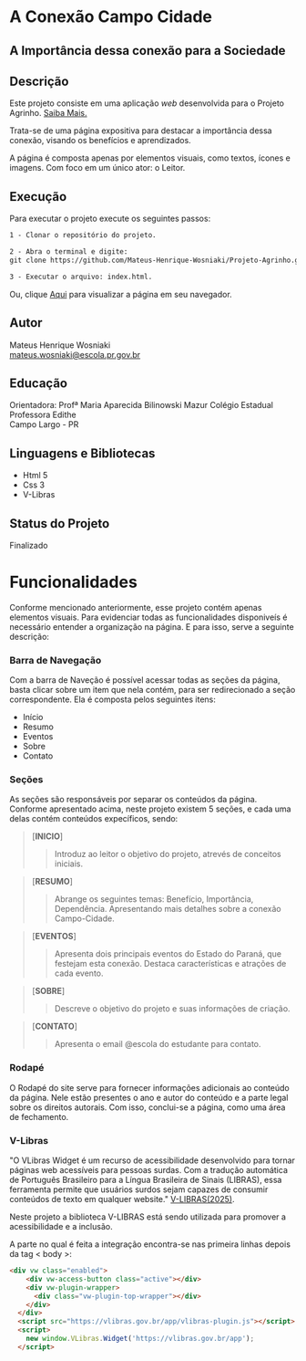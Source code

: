 # A Conexão Campo Cidade

## A Importância dessa conexão para a Sociedade


## Descrição
Este projeto consiste em uma aplicação *web* desenvolvida para o Projeto Agrinho. [Saiba Mais.](https://www.sistemafaep.org.br/agrinho/)


Trata-se de uma página expositiva para destacar a importância dessa conexão, visando os benefícios e aprendizados.

A página é composta apenas por elementos visuais, como textos, ícones e imagens. Com foco em um único ator: o Leitor.


## Execução
Para executar o projeto execute os seguintes passos:  

~~~html
1 - Clonar o repositório do projeto.
~~~
~~~html
2 - Abra o terminal e digite: 
git clone https://github.com/Mateus-Henrique-Wosniaki/Projeto-Agrinho.git
~~~
~~~html
3 - Executar o arquivo: index.html.
~~~


Ou, clique [Aqui](https://agrinho-liard-zeta.vercel.app/) para visualizar a página em seu navegador.


## Autor
Mateus Henrique Wosniaki  
mateus.wosniaki@escola.pr.gov.br  


## Educação
Orientadora: Profª Maria Aparecida Bilinowski Mazur
Colégio Estadual Professora Edithe  
Campo Largo - PR


## Linguagens e Bibliotecas
- Html 5
- Css 3
- V-Libras


## Status do Projeto
Finalizado


# Funcionalidades

Conforme mencionado anteriormente, esse projeto contém apenas elementos visuais. Para evidenciar todas as funcionalidades disponiveís é necessário entender a organização na página. E para isso, serve a seguinte descrição:

### Barra de Navegação

Com a barra de Naveção é possível acessar todas as seções da página, basta clicar sobre um item que nela contém, para ser redirecionado a seção correspondente. Ela é composta pelos seguintes itens:

- Início
- Resumo
- Eventos
- Sobre
- Contato

### Seções

As seções são responsáveis por separar os conteúdos da página. Conforme apresentado acima, neste projeto existem 5 seções, e cada uma delas contém conteúdos expecíficos, sendo:

> [**INICIO**]
   >> Introduz ao leitor o objetivo do projeto, atrevés de conceitos iniciais.

> [**RESUMO**]
>> Abrange os seguintes temas: Benefício, Importância, Dependência. Apresentando mais detalhes sobre a conexão Campo-Cidade.

> [**EVENTOS**]
>> Apresenta dois principais eventos do Estado do Paraná, que festejam esta conexão. Destaca características e atrações de cada evento.

> [**SOBRE**]
>> Descreve o objetivo do projeto e suas informações de criação.

> [**CONTATO**]
>> Apresenta o email @escola do estudante para contato.


### Rodapé

O Rodapé do site serve para fornecer informações adicionais ao conteúdo da página. Nele estão presentes o ano e autor do conteúdo e a parte legal sobre os direitos autorais. Com isso, conclui-se a página, como uma área de fechamento.

### V-Libras

"O VLibras Widget é um recurso de acessibilidade desenvolvido para tornar páginas web acessíveis para pessoas surdas. Com a tradução automática de Português Brasileiro para a Língua Brasileira de Sinais (LIBRAS), essa ferramenta permite que usuários surdos sejam capazes de consumir conteúdos de texto em qualquer website." [V-LIBRAS(2025)](https://vlibras.gov.br/doc/widget/introduction/presentation.html).


Neste projeto a biblioteca V-LIBRAS está sendo utilizada para promover a acessibilidade e a inclusão.

A parte no qual é feita a integração encontra-se nas primeira linhas depois da tag < body >:

~~~html
<div vw class="enabled">
    <div vw-access-button class="active"></div>
    <div vw-plugin-wrapper>
      <div class="vw-plugin-top-wrapper"></div>
    </div>
  </div>
  <script src="https://vlibras.gov.br/app/vlibras-plugin.js"></script>
  <script>
    new window.VLibras.Widget('https://vlibras.gov.br/app');
  </script>
~~~

